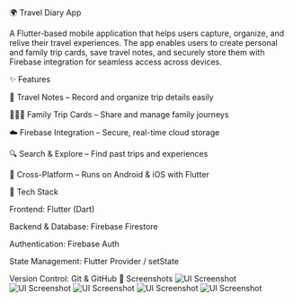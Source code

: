 🌍 Travel Diary App

A Flutter-based mobile application that helps users capture, organize, and relive their travel experiences. The app enables users to create personal and family trip cards, save travel notes, and securely store them with Firebase integration for seamless access across devices.

✨ Features

📝 Travel Notes – Record and organize trip details easily

👨‍👩‍👧 Family Trip Cards – Share and manage family journeys

☁️ Firebase Integration – Secure, real-time cloud storage

🔍 Search & Explore – Find past trips and experiences

📱 Cross-Platform – Runs on Android & iOS with Flutter

🚀 Tech Stack

Frontend: Flutter (Dart)

Backend & Database: Firebase Firestore

Authentication: Firebase Auth

State Management: Flutter Provider / setState

Version Control: Git & GitHub
📸 Screenshots
![UI Screenshot](https://github.com/Balamuugan/Travel-Diary-app/blob/main/Travel/welcome.png?raw=true)
![UI Screenshot](https://github.com/Balamuugan/Travel-Diary-app/blob/main/Travel/sign%20up.png?raw=true)
![UI Screenshot](https://github.com/Balamuugan/Travel-Diary-app/blob/main/Travel/login.png?raw=true)
![UI Screenshot](https://github.com/Balamuugan/Travel-Diary-app/blob/main/Travel/form.png?raw=true)
![UI Screenshot](https://github.com/Balamuugan/Travel-Diary-app/blob/main/Travel/data.png?raw=true)




